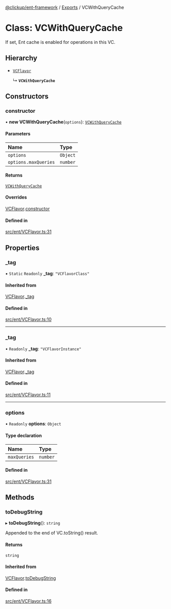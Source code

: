 [@clickup/ent-framework](../README.md) / [Exports](../modules.md) / VCWithQueryCache

# Class: VCWithQueryCache

If set, Ent cache is enabled for operations in this VC.

## Hierarchy

- [`VCFlavor`](VCFlavor.md)

  ↳ **`VCWithQueryCache`**

## Constructors

### constructor

• **new VCWithQueryCache**(`options`): [`VCWithQueryCache`](VCWithQueryCache.md)

#### Parameters

| Name | Type |
| :------ | :------ |
| `options` | `Object` |
| `options.maxQueries` | `number` |

#### Returns

[`VCWithQueryCache`](VCWithQueryCache.md)

#### Overrides

[VCFlavor](VCFlavor.md).[constructor](VCFlavor.md#constructor)

#### Defined in

[src/ent/VCFlavor.ts:31](https://github.com/clickup/ent-framework/blob/master/src/ent/VCFlavor.ts#L31)

## Properties

### \_tag

▪ `Static` `Readonly` **\_tag**: ``"VCFlavorClass"``

#### Inherited from

[VCFlavor](VCFlavor.md).[_tag](VCFlavor.md#_tag)

#### Defined in

[src/ent/VCFlavor.ts:10](https://github.com/clickup/ent-framework/blob/master/src/ent/VCFlavor.ts#L10)

___

### \_tag

• `Readonly` **\_tag**: ``"VCFlavorInstance"``

#### Inherited from

[VCFlavor](VCFlavor.md).[_tag](VCFlavor.md#_tag-1)

#### Defined in

[src/ent/VCFlavor.ts:11](https://github.com/clickup/ent-framework/blob/master/src/ent/VCFlavor.ts#L11)

___

### options

• `Readonly` **options**: `Object`

#### Type declaration

| Name | Type |
| :------ | :------ |
| `maxQueries` | `number` |

#### Defined in

[src/ent/VCFlavor.ts:31](https://github.com/clickup/ent-framework/blob/master/src/ent/VCFlavor.ts#L31)

## Methods

### toDebugString

▸ **toDebugString**(): `string`

Appended to the end of VC.toString() result.

#### Returns

`string`

#### Inherited from

[VCFlavor](VCFlavor.md).[toDebugString](VCFlavor.md#todebugstring)

#### Defined in

[src/ent/VCFlavor.ts:16](https://github.com/clickup/ent-framework/blob/master/src/ent/VCFlavor.ts#L16)
